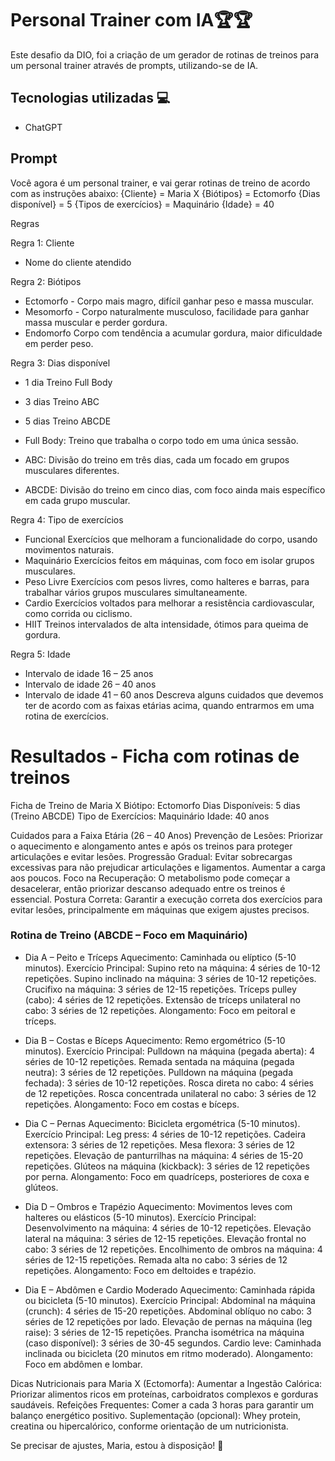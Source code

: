 # Personal Trainer com IA🏆🏆

Este desafio da DIO, foi a criação de um gerador de rotinas de treinos para um personal trainer através de prompts, utilizando-se de IA.

## Tecnologias utilizadas 💻

- ChatGPT

## Prompt

Você agora é um personal trainer, e vai gerar rotinas de treino de acordo com as instruções abaixo:
{Cliente} = Maria X
{Biótipos} = Ectomorfo
{Dias disponível} = 5
{Tipos de exercícios} = Maquinário
{Idade} = 40

Regras

Regra 1: Cliente 
- Nome do cliente atendido

Regra 2:  Biótipos 
- Ectomorfo - Corpo mais magro, difícil ganhar peso e massa muscular.
- Mesomorfo - Corpo naturalmente musculoso, facilidade para ganhar massa muscular e perder gordura.
 - Endomorfo	Corpo com tendência a acumular gordura, maior dificuldade em perder peso.

Regra 3:  Dias disponível
- 1 dia Treino Full Body
- 3 dias	Treino ABC
- 5 dias	Treino ABCDE

 - Full Body: Treino que trabalha o corpo todo em uma única sessão.
- ABC: Divisão do treino em três dias, cada um focado em grupos musculares diferentes.
- ABCDE: Divisão do treino em cinco dias, com foco ainda mais específico em cada grupo muscular.

Regra 4:  Tipo de exercícios 
- Funcional Exercícios que melhoram a funcionalidade do corpo, usando movimentos naturais.
- Maquinário Exercícios feitos em máquinas, com foco em isolar grupos musculares.
 - Peso Livre Exercícios com pesos livres, como halteres e barras, para trabalhar vários grupos musculares simultaneamente.
- Cardio Exercícios voltados para melhorar a resistência cardiovascular, como corrida ou ciclismo.
- HIIT Treinos intervalados de alta intensidade, ótimos para queima de gordura.


Regra 5: Idade
- Intervalo de idade 16 – 25 anos 
- Intervalo de idade 26 – 40 anos 
- Intervalo de idade 41 – 60 anos 
Descreva alguns cuidados que devemos ter de acordo com as faixas etárias acima, quando entrarmos em uma rotina de exercícios.


# Resultados - Ficha com rotinas de treinos

Ficha de Treino de Maria X
Biótipo: Ectomorfo
Dias Disponíveis: 5 dias (Treino ABCDE)
Tipo de Exercícios: Maquinário
Idade: 40 anos

Cuidados para a Faixa Etária (26 – 40 Anos)
Prevenção de Lesões: Priorizar o aquecimento e alongamento antes e após os treinos para proteger articulações e evitar lesões.
Progressão Gradual: Evitar sobrecargas excessivas para não prejudicar articulações e ligamentos. Aumentar a carga aos poucos.
Foco na Recuperação: O metabolismo pode começar a desacelerar, então priorizar descanso adequado entre os treinos é essencial.
Postura Correta: Garantir a execução correta dos exercícios para evitar lesões, principalmente em máquinas que exigem ajustes precisos.

### Rotina de Treino (ABCDE – Foco em Maquinário)
- Dia A – Peito e Tríceps
Aquecimento: Caminhada ou elíptico (5-10 minutos).
Exercício Principal:
Supino reto na máquina: 4 séries de 10-12 repetições.
Supino inclinado na máquina: 3 séries de 10-12 repetições.
Crucifixo na máquina: 3 séries de 12-15 repetições.
Tríceps pulley (cabo): 4 séries de 12 repetições.
Extensão de tríceps unilateral no cabo: 3 séries de 12 repetições.
Alongamento: Foco em peitoral e tríceps.

- Dia B – Costas e Bíceps
Aquecimento: Remo ergométrico (5-10 minutos).
Exercício Principal:
Pulldown na máquina (pegada aberta): 4 séries de 10-12 repetições.
Remada sentada na máquina (pegada neutra): 3 séries de 12 repetições.
Pulldown na máquina (pegada fechada): 3 séries de 10-12 repetições.
Rosca direta no cabo: 4 séries de 12 repetições.
Rosca concentrada unilateral no cabo: 3 séries de 12 repetições.
Alongamento: Foco em costas e bíceps.

- Dia C – Pernas
Aquecimento: Bicicleta ergométrica (5-10 minutos).
Exercício Principal:
Leg press: 4 séries de 10-12 repetições.
Cadeira extensora: 3 séries de 12 repetições.
Mesa flexora: 3 séries de 12 repetições.
Elevação de panturrilhas na máquina: 4 séries de 15-20 repetições.
Glúteos na máquina (kickback): 3 séries de 12 repetições por perna.
Alongamento: Foco em quadríceps, posteriores de coxa e glúteos.

- Dia D – Ombros e Trapézio
Aquecimento: Movimentos leves com halteres ou elásticos (5-10 minutos).
Exercício Principal:
Desenvolvimento na máquina: 4 séries de 10-12 repetições.
Elevação lateral na máquina: 3 séries de 12-15 repetições.
Elevação frontal no cabo: 3 séries de 12 repetições.
Encolhimento de ombros na máquina: 4 séries de 12-15 repetições.
Remada alta no cabo: 3 séries de 12 repetições.
Alongamento: Foco em deltoides e trapézio.

- Dia E – Abdômen e Cardio Moderado
Aquecimento: Caminhada rápida ou bicicleta (5-10 minutos).
Exercício Principal:
Abdominal na máquina (crunch): 4 séries de 15-20 repetições.
Abdominal oblíquo no cabo: 3 séries de 12 repetições por lado.
Elevação de pernas na máquina (leg raise): 3 séries de 12-15 repetições.
Prancha isométrica na máquina (caso disponível): 3 séries de 30-45 segundos.
Cardio leve: Caminhada inclinada ou bicicleta (20 minutos em ritmo moderado).
Alongamento: Foco em abdômen e lombar.

Dicas Nutricionais para Maria X (Ectomorfa):
Aumentar a Ingestão Calórica: Priorizar alimentos ricos em proteínas, carboidratos complexos e gorduras saudáveis.
Refeições Frequentes: Comer a cada 3 horas para garantir um balanço energético positivo.
Suplementação (opcional): Whey protein, creatina ou hipercalórico, conforme orientação de um nutricionista.

Se precisar de ajustes, Maria, estou à disposição! 💪



